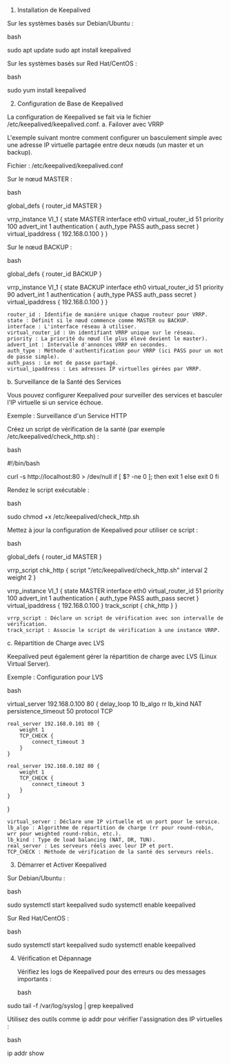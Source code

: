 1. Installation de Keepalived

Sur les systèmes basés sur Debian/Ubuntu :

bash

sudo apt update
sudo apt install keepalived

Sur les systèmes basés sur Red Hat/CentOS :

bash

sudo yum install keepalived

2. Configuration de Base de Keepalived

La configuration de Keepalived se fait via le fichier /etc/keepalived/keepalived.conf.
a. Failover avec VRRP

L'exemple suivant montre comment configurer un basculement simple avec une adresse IP virtuelle partagée entre deux nœuds (un master et un backup).

Fichier : /etc/keepalived/keepalived.conf

Sur le nœud MASTER :

bash

global_defs {
   router_id MASTER
}

vrrp_instance VI_1 {
    state MASTER
    interface eth0
    virtual_router_id 51
    priority 100
    advert_int 1
    authentication {
        auth_type PASS
        auth_pass secret
    }
    virtual_ipaddress {
        192.168.0.100
    }
}

Sur le nœud BACKUP :

bash

global_defs {
   router_id BACKUP
}

vrrp_instance VI_1 {
    state BACKUP
    interface eth0
    virtual_router_id 51
    priority 90
    advert_int 1
    authentication {
        auth_type PASS
        auth_pass secret
    }
    virtual_ipaddress {
        192.168.0.100
    }
}

    router_id : Identifie de manière unique chaque routeur pour VRRP.
    state : Définit si le nœud commence comme MASTER ou BACKUP.
    interface : L'interface réseau à utiliser.
    virtual_router_id : Un identifiant VRRP unique sur le réseau.
    priority : La priorité du nœud (le plus élevé devient le master).
    advert_int : Intervalle d'annonces VRRP en secondes.
    auth_type : Méthode d'authentification pour VRRP (ici PASS pour un mot de passe simple).
    auth_pass : Le mot de passe partagé.
    virtual_ipaddress : Les adresses IP virtuelles gérées par VRRP.

b. Surveillance de la Santé des Services

Vous pouvez configurer Keepalived pour surveiller des services et basculer l'IP virtuelle si un service échoue.

Exemple : Surveillance d'un Service HTTP

Créez un script de vérification de la santé (par exemple /etc/keepalived/check_http.sh) :

bash

#!/bin/bash

curl -s http://localhost:80 > /dev/null
if [ $? -ne 0 ]; then
  exit 1
else
  exit 0
fi

Rendez le script exécutable :

bash

sudo chmod +x /etc/keepalived/check_http.sh

Mettez à jour la configuration de Keepalived pour utiliser ce script :

bash

global_defs {
   router_id MASTER
}

vrrp_script chk_http {
    script "/etc/keepalived/check_http.sh"
    interval 2
    weight 2
}

vrrp_instance VI_1 {
    state MASTER
    interface eth0
    virtual_router_id 51
    priority 100
    advert_int 1
    authentication {
        auth_type PASS
        auth_pass secret
    }
    virtual_ipaddress {
        192.168.0.100
    }
    track_script {
        chk_http
    }
}

    vrrp_script : Déclare un script de vérification avec son intervalle de vérification.
    track_script : Associe le script de vérification à une instance VRRP.

c. Répartition de Charge avec LVS

Keepalived peut également gérer la répartition de charge avec LVS (Linux Virtual Server).

Exemple : Configuration pour LVS

bash

virtual_server 192.168.0.100 80 {
    delay_loop 10
    lb_algo rr
    lb_kind NAT
    persistence_timeout 50
    protocol TCP

    real_server 192.168.0.101 80 {
        weight 1
        TCP_CHECK {
            connect_timeout 3
        }
    }
    
    real_server 192.168.0.102 80 {
        weight 1
        TCP_CHECK {
            connect_timeout 3
        }
    }
}

    virtual_server : Déclare une IP virtuelle et un port pour le service.
    lb_algo : Algorithme de répartition de charge (rr pour round-robin, wrr pour weighted round-robin, etc.).
    lb_kind : Type de load balancing (NAT, DR, TUN).
    real_server : Les serveurs réels avec leur IP et port.
    TCP_CHECK : Méthode de vérification de la santé des serveurs réels.

3. Démarrer et Activer Keepalived

Sur Debian/Ubuntu :

bash

sudo systemctl start keepalived
sudo systemctl enable keepalived

Sur Red Hat/CentOS :

bash

sudo systemctl start keepalived
sudo systemctl enable keepalived

4. Vérification et Dépannage

    Vérifiez les logs de Keepalived pour des erreurs ou des messages importants :

    bash

sudo tail -f /var/log/syslog | grep keepalived

Utilisez des outils comme ip addr pour vérifier l'assignation des IP virtuelles :

bash

ip addr show
